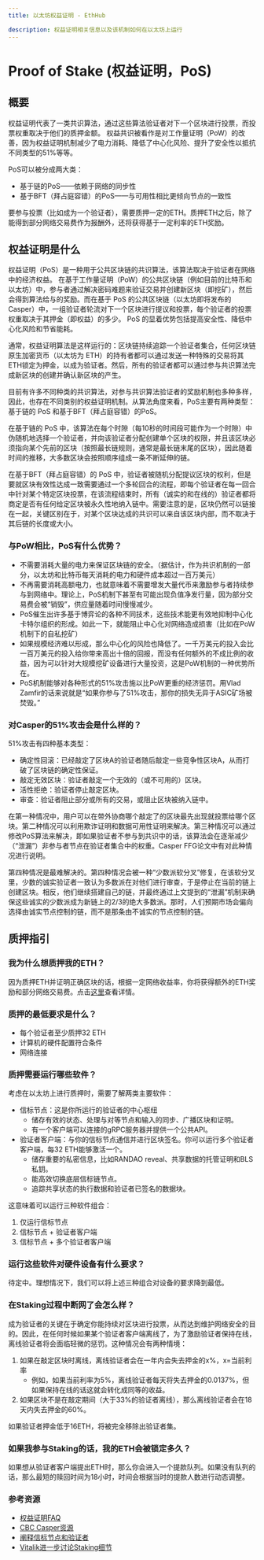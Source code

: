 ```yaml
---
title: 以太坊权益证明 - EthHub

description: 权益证明相关信息以及该机制如何在以太坊上运行
---
```


# Proof of Stake (权益证明，PoS)

## 概要
权益证明代表了一类共识算法，通过这些算法验证者对下一个区块进行投票，而投票权重取决于他们的质押金额。
权益共识被看作是对工作量证明（PoW）的改善，因为权益证明机制减少了电力消耗、降低了中心化风险、提升了安全性以抵抗不同类型的51%等等。

PoS可以被分成两大类：
* 基于链的PoS——依赖于网络的同步性
* 基于BFT（拜占庭容错）的PoS——与可用性相比更倾向节点的一致性

要参与投票（比如成为一个验证者），需要质押一定的ETH。质押ETH之后，除了能得到部分网络交易费作为报酬外，还将获得基于一定利率的ETH奖励。

## 权益证明是什么

权益证明（PoS）是一种用于公共区块链的共识算法，该算法取决于验证者在网络中的经济权益。
在基于工作量证明（PoW）的公共区块链（例如目前的比特币和以太坊）中，参与者通过解决密码难题来验证交易并创建新区块（即挖矿），然后会得到算法给与的奖励。而在基于 PoS 的公共区块链（以太坊即将发布的 Casper）中，一组验证者轮流对下一个区块进行提议和投票，每个验证者的投票权重取决于其押金（即权益）的多少。 PoS 的显着优势包括提高安全性、降低中心化风险和节省能耗。

通常，权益证明算法是这样运行的：区块链持续追踪一个验证者集合，任何区块链原生加密货币（以太坊为 ETH）的持有者都可以通过发送一种特殊的交易将其 ETH锁定为押金，以成为验证者。然后，所有的验证者都可以通过参与共识算法完成新区块的创建并确认新区块的产生。

目前有许多不同种类的共识算法，对参与共识算法验证者的奖励机制也多种多样，因此，也存在不同类别的权益证明机制。从算法角度来看，PoS主要有两种类型：基于链的 PoS 和基于BFT（拜占庭容错）的PoS。

在基于链的 PoS 中，该算法在每个时隙（每10秒的时间段可能作为一个时隙）中伪随机地选择一个验证者，并向该验证者分配创建单个区块的权限，并且该区块必须指向某个先前的区块（按照最长链规则，通常是最长链末尾的区块），因此随着时间的推移，大多数区块会按照顺序组成一条不断延伸的链。

在基于BFT（拜占庭容错）的 PoS 中，验证者被随机分配提议区块的权利，但是要就区块有效性达成一致需要通过一个多轮回合的流程，即每个验证者在每一回合中针对某个特定区块投票，在该流程结束时，所有（诚实的和在线的）验证者都将商定是否有任何给定区块被永久性地纳入链中。需要注意的是，区块仍然可以链接在一起，关键区别在于，对某个区块达成的共识可以来自该区块内部，而不取决于其后链的长度或大小。

### 与PoW相比，PoS有什么优势？

* 不需要消耗大量的电力来保证区块链的安全。（据估计，作为共识机制的一部分，以太坊和比特币每天消耗的电力和硬件成本超过一百万美元）
* 不再需要消耗高额电力，也就意味着不需要增发大量代币来激励参与者持续参与到网络中。理论上，PoS机制下甚至有可能出现负值净发行量，因为部分交易费会被“销毁”，供应量随着时间慢慢减少。
* PoS催生出许多基于博弈论的各种不同技术，这些技术能更有效地抑制中心化卡特尔组织的形成。如此一下，就能阻止中心化对网络造成损害（比如在PoW机制下的自私挖矿）
* 如果规模经济难以形成，那么中心化的风险也降低了。一千万美元的投入会比一百万美元的投入给你带来高出十倍的回报，而没有任何额外的不成比例的收益，因为可以针对大规模挖矿设备进行大量投资，这是PoW机制的一种优势所在。
* PoS机制能够对各种形式的51%攻击施以比PoW更重的经济惩罚。用Vlad Zamfir的话来说就是“如果你参与了51%攻击，那你的损失无异于ASIC矿场被焚毁。”

### 对Casper的51%攻击会是什么样的？

51%攻击有四种基本类型：

* 确定性回滚：已经敲定了区块A的验证者随后敲定一些竞争性区块A，从而打破了区块链的确定性保证。
* 敲定无效区块：验证者敲定一个无效的（或不可用的）区块。
* 活性拒绝：验证者停止敲定区块。
* 审查：验证者阻止部分或所有的交易，或阻止区块被纳入链中。

在第一种情况中，用户可以在带外协商哪个敲定了的区块最先出现就投票给哪个区块。第二种情况可以利用欺诈证明和数据可用性证明来解决。第三种情况可以通过修改PoS算法来解决，即如果验证者不参与到共识中的话，该算法会在逐渐减少（“泄漏”）非参与者节点在验证者集合中的权重。Casper FFG论文中有对此种情况进行说明。

第四种情况是最难解决的。第四种情况会被一种“少数派软分叉”修复，在该软分叉里，少数的诚实验证者一致认为多数派在对他们进行审查，于是停止在当前的链上创建区块。相反，他们继续搭建自己的链，并最终通过上文提到的“泄漏”机制来确保这些诚实的少数派成为新链上的2/3的绝大多数派。那时，人们预期市场会偏向选择由诚实节点控制的链，而不是那条由不诚实的节点控制的链。

## 质押指引

### 我为什么想质押我的ETH？

因为质押ETH并证明正确区块的话，根据一定网络收益率，你将获得额外的ETH奖励和部分网络交易费。点击[这里](https://docs.ethhub.io/ethereum-roadmap/ethereum-2.0/eth-2.0-economics)查看详情。

### 质押的最低要求是什么？

* 每个验证者至少质押32 ETH
* 计算机的硬件配置符合条件
* 网络连接

### 质押需要运行哪些软件？

考虑在以太坊上进行质押时，需要了解两类主要软件：

* 信标节点：这是你所运行的验证者的中心枢纽
  * 储存有效的状态、处理与对等节点和输入的同步、广播区块和证明。
  * 有一个客户端可以连接的gRPC服务器并提供一个公共API。
* 验证者客户端：与你的信标节点通信并进行区块签名。你可以运行多个验证者客户端，每32 ETH能够激活一个。
  * 储存重要的私密信息，比如RANDAO reveal、共享数据的托管证明和BLS私钥。
  * 能高效切换底层信标链节点。
  * 追踪共享状态的执行数据和验证者已签名的数据块。

这意味着可以运行三种软件组合：

1. 仅运行信标节点
2. 信标节点 + 验证者客户端
3. 信标节点 + 多个验证者客户端

### 运行这些软件对硬件设备有什么要求？

待定中。理想情况下，我们可以将上述三种组合对设备的要求降到最低。

### 在Staking过程中断网了会怎么样？

成为验证者的关键在于确定你能持续对区块进行投票，从而达到维护网络安全的目的。因此，在任何时候如果某个验证者客户端离线了，为了激励验证者保持在线，离线验证者将会面临轻微的惩罚。这种情况会有两种情境：

1. 如果在敲定区块时离线，离线验证者会在一年内会失去押金的x%，x=当前利率
   * 例如，如果当前利率为5%，离线验证者每天将失去押金的0.0137%，但如果保持在线的话这就会转化成同等的收益。
2. 如果区块不是在敲定期间（大于33%的验证者离线），那么离线验证者会在18天内失去押金的60%。

如果验证者押金低于16ETH，将被完全移除出验证者集。

### 如果我参与Staking的话，我的ETH会被锁定多久？

如果想从验证者客户端提出ETH时，那么你会进入一个提款队列。如果没有队列的话，那么最短的赎回时间为18小时，时间会根据当时的提款人数进行动态调整。

### 参考资源

* [权益证明FAQ](https://github.com/ethereum/wiki/wiki/Proof-of-Stake-FAQ)
* [CBC Casper资源](https://docs.google.com/document/d/1Iz4d5qhb5OeIajTwfmdE0DZeWjxq7ebD70_0WWOqGa8/edit#)
* [阐释信标节点和验证者](https://twitter.com/terencechain/status/1070738081337106432)
* [Vitalik进一步讨论Staking细节](https://www.reddit.com/r/ethereum/comments/a41u9k/_/ebbm03t/?context=1)

